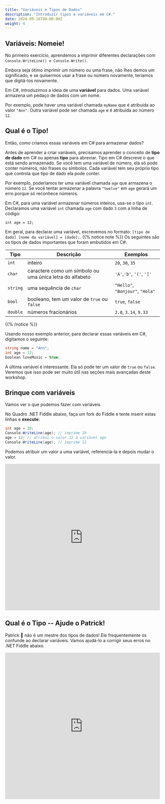 ```yaml
---
title: "Variáveis e Tipos de Dados"
description: "Introduzir tipos e variáveis em C#."
date: 2024-09-16T00:00:00Z
weight: 4
---
```


## Variáveis: Nomeie!

No primeiro exercício, aprendemos a imprimir diferentes declarações com `Console.WriteLine() e Console.Write()`.

Embora seja ótimo imprimir um número ou uma frase, não lhes demos um significado, e se quisermos usar a frase ou número novamente, teríamos que digitá-los novamente.

Em C#, introduzimos a ideia de uma **variável** para dados. Uma variável armazena um pedaço de dados com um nome.

Por exemplo, pode haver uma variável chamada `myName` que é atribuída ao valor `"Ann"`. Outra variável pode ser chamada `age` e é atribuída ao número `12`.

## Qual é o Tipo!

Então, como criamos essas variáveis em C# para armazenar dados?

Antes de aprender a criar variáveis, precisamos aprender o conceito de **tipo de dado** em C# ou apenas **tipo** para abreviar. Tipo em C# descreve o que está sendo armazenado. Se você tem uma variável de número, ela só pode conter números, não frases ou símbolos. Cada variável tem seu próprio tipo que controla que tipo de dado ela pode conter.

Por exemplo, poderíamos ter uma variável chamada `age` que armazena o número `12`. Se você tentar armazenar a palavra `"twelve"` em `age` gerará um erro porque só reconhece números.

Em C#, para uma variável armazenar números inteiros, usa-se o tipo `int`. Declaramos uma variável `int` chamada `age` com dado `3` com a linha de código:

```
int age = 12;
```
Em geral, para declarar uma variável, escrevemos no formato: `[tipo de dado] [nome da variável] = [dado];`.
{{% notice note %}}
Os seguintes são os tipos de dados importantes que foram embutidos em C#:

**Tipo** | **Descrição** | **Exemplos**
--------|-----------|----------
`int` | inteiro | `20`, `30`, `35`
`char` | caractere como um símbolo ou uma única letra do alfabeto | `'A'`,`'b'`, `'('`, `']'`
`string` | uma sequência de `char` | `"Hello"`, `"Bonjour"`, `"Hola"`
`bool` | booleano, tem um valor de `true` ou `false` | `true`, `false`
`double` | números fracionários | `2.0`, `3.14`, `9.33`

{{% /notice %}}

Usando nosso exemplo anterior, para declarar essas variáveis em C#, digitamos o seguinte:

```C#
string name = "Ann";
int age = 12;
boolean loveMusic = true;
```

A última variável é interessante. Ela só pode ter um valor de `true` ou `false`. Veremos que isso pode ser muito útil nas seções mais avançadas deste workshop.

## Brinque com variáveis

Vamos ver o que podemos fazer com variáveis.

No Quadro .NET Fiddle abaixo, faça um fork do Fiddle e tente inserir estas linhas e **execute**:

```C#
int age = 10;
Console.WriteLine(age); // imprime 10
age = 12; // atribui o valor 12 à variável age
Console.WriteLine(age); // imprime 12
```
Podemos atribuir um valor a uma variável, referenciá-la e depois mudar o valor.

<iframe width="100%" height="475" src="https://dotnetfiddle.net/Widget/PPCCzG" frameborder="0"></iframe>

## Qual é o Tipo -- Ajude o Patrick!

Patrick 🐥 não é um mestre dos tipos de dados! Ele frequentemente os confunde ao declarar variáveis. Vamos ajudá-lo a corrigir seus erros no .NET Fiddle abaixo.

<iframe width="100%" height="475" src="https://dotnetfiddle.net/Widget/xKMKvn" frameborder="0"></iframe>
